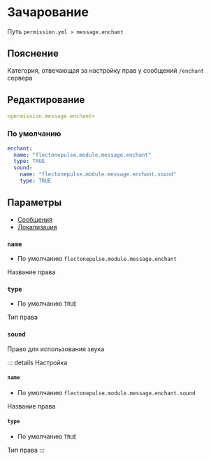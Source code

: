 # Зачарование
Путь `permission.yml > message.enchant`

## Пояснение
Категория, отвечающая за настройку прав у сообщений `/enchant` сервера

## Редактирование
```yaml
<permission.message.enchant>
```

### По умолчанию
```yaml
enchant:
  name: "flectonepulse.module.message.enchant"
  type: TRUE
  sound:
    name: "flectonepulse.module.message.enchant.sound"
    type: TRUE
```

## Параметры

- [Сообщения](/ru/message/enchant/)
- [Локализация](/ru/localizations/ru_ru/message/enchant/)

### `name`
- По умолчанию `flectonepulse.module.message.enchant`

Название права

### `type`
- По умолчанию `TRUE`

Тип права

### `sound`

Право для использования звука

::: details Настройка
#### `name`
- По умолчанию `flectonepulse.module.message.enchant.sound`

Название права

#### `type`
- По умолчанию `TRUE`

Тип права
:::

<!--@include: @/ru/parts/permission.md-->

